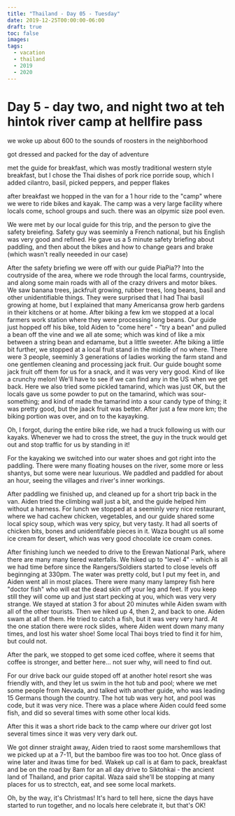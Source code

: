```yaml
---
title: "Thailand - Day 05 - Tuesday"
date: 2019-12-25T00:00:00-06:00
draft: true
toc: false
images:
tags: 
  - vacation
  - thailand
  - 2019
  - 2020
---
```


# Day 5 - day two, and night two at teh hintok river camp at hellfire pass

we woke up about 600 to the sounds of roosters in the neighborhood

got dressed and packed for the day of adventure

met the guide for breakfast, which was mostly traditional western style breakfast, but I chose the Thai dishes of pork rice porride soup, which I added cilantro, basil, picked peppers, and pepper flakes

after breakfast we hopped in the van for a 1 hour ride to the "camp" where we were to ride bikes and kayak.  The camp was a very large facility where locals come, school groups and such.  there was an olpymic size pool even.

We were met by our local guide for this trip, and the person to give the safety breiefing.  Safety guy was seeminly a French national, but his English was very good and refined.  He gave us a 5 minute safety briefing about paddling, and then about the bikes and how to change gears and brake (which wasn't really neeeded in our case)

After the safety briefing we were off with our guide PiaPia?? Into the coutryside of the area, where we rode through the local farms, countryside, and along some main roads with all of the crazy drivers and motor bikes.  We saw banana trees, jackfruit growing, rubber trees, long beans, basil and other unidentifiable things.  They were surprised that I had Thai basil growing at home, but I explained that many Americansa grow herb gardens in their kitchens or at home.  After biking a few km we stopped at a local farmers work station where they were processing long beans.  Our guide just hopped off his bike, told Aiden to "come here" - "try a bean" and pulled a bean off the vine and we all ate some; which was kind of like a mix between a string bean and edamame, but a little sweeter.  Afte biking a little bit further, we stopped at a local fruit stand in the middle of no where.  There were 3 people, seeminly 3 generations of ladies working the farm stand and one gentlemen cleaning and processing jack fruit.  Our guide bought some jack fruit off them for us for a snack, and it was very very good.  Kind of like a crunchy melon!  We'll have to see if we can find any in the US when we get back.  Here we also tried some pickled tamarind, which was just OK, but the locals gave us some powder to put on the tamarind, which was sour-something; and kind of made the tamarind into a sour candy type of thing; it was pretty good, but the jaack fruit was better.  After just a few more km; the biking portion was over, and on to the kayayking.

Oh, I forgot, during the entire bike ride, we had a truck following us with our kayaks.  Whenever we had to cross the street, the guy in the truck would get out and stop traffic for us by standing in it!

For the kayaking we switched into our water shoes and got right into the paddling.  There were many floating houses on the river, some more or less shantys, but some were near luxurious.    We paddled and paddled for about an hour, seeing the villages and river's inner workings.

After paddling we finished up, and cleaned up for a short trip back in the van.  Aiden tried the climbing wall just a bit, and the guide helped him without a harness.  For lunch we stopped at a seeminly very nice restaurant, where we had cachew chicken, vegetables, and our guide shared some local spicy soup, which was very spicy, but very tasty.  It had all soerts of chicken bits, bones and unidentifable pieces in it.  Waza bought us all some ice cream for desert, which was very good chocolate ice cream cones.

After finishing lunch we needed to drive to the Erewan National Park, where there are many many tiered waterfalls.  We hiked up to "level 4" - which is all we had time before since the Rangers/Soldiers started to close levels off beginnging at 330pm.  The water was pretty cold, but I put my feet in, and Aiden went all in most places.  There were many many lamprey fish here "doctor fish" who will eat the dead skin off your leg and feet.  If you keep still they will come up and just start pecking at you, which was very very strange.  We stayed at station 3 for about 20 minutes while Aiden swam with all of the other tourists.  Then we hiked up 4, then 2, and back to one.  Aiden swam at all of them.  He tried to catch a fish, but it was very very hard.  At the one station there were rock slides, where Aiden went down many many times, and lost his water shoe!  Some local Thai boys tried to find it for him, but could not.

After the park, we stopped to get some iced coffee, where it seems that coffee is stronger, and better here... not suer why, will need to find out.

For our drive back our guide stoped off at another hotel resort she was friendly with, and they let us swim in the hot tub and pool; where we met some people from Nevada, and talked with another guide, who was leading 15 Germans though the country.  The hot tub was very hot, and pool was code, but it was very nice.  There was a place where Aiden could feed some fish, and did so several times with some other local kids.

After this it was a short ride back to the camp where our driver got lost several times since it was very very dark out.

We got dinner straight away, Aiden tried to raost some marshemllows that we picked up at a 7-11, but the bamboo fire was too too hot.  Once glass of wine later and itwas time for bed.  Wakek up call is at 6am to pack, breakfast and be on the road by 8am for an all day drive to Siktohkai - the ancient land of Thailand, and prior capital.  Waza said she'll be stopping at many places for us to strectch, eat, and see some local markets.

Oh, by the way, it's Christmas!  It's hard to tell here, sicne the days have started to run together, and no locals here celebrate it, but that's OK!